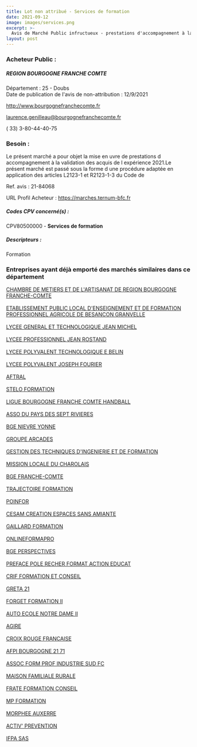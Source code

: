 ```yaml
---
title: Lot non attribué - Services de formation
date: 2021-09-12
image: images/services.png
excerpt: >-
  Avis de Marché Public infructueux - prestations d'accompagnement à la validation des acquis de l'expérience 2021
layout: post
---
```


### Acheteur Public :
##### REGION BOURGOGNE FRANCHE COMTE
Département : 25 - Doubs<br/>
Date de publication de l'avis de non-attribution : 12/9/2021


http://www.bourgognefranchecomte.fr

laurence.genilleau@bourgognefranchecomte.fr

( 33) 3-80-44-40-75
### Besoin :

Le présent marché a pour objet la mise en uvre de prestations d accompagnement à la validation des acquis de l expérience 2021.Le présent marché est passé sous la forme d une procédure adaptée en application des articles L2123-1 et R2123-1-3 du Code de

Ref. avis : 21-84068

URL Profil Acheteur : https://marches.ternum-bfc.fr

##### Codes CPV concerné(s) :
CPV80500000 - **Services de formation** <br/>

##### Descripteurs :
Formation <br/>

### Entreprises ayant déjà emporté des marchés similaires dans ce département
<a href="/entreprise-543/siren-130026073">CHAMBRE DE METIERS ET DE L'ARTISANAT DE REGION BOURGOGNE FRANCHE-COMTE</a><br/><br/>
<a href="/entreprise-544/siren-192512630">ETABLISSEMENT PUBLIC LOCAL D'ENSEIGNEMENT ET DE FORMATION PROFESSIONNEL AGRICOLE DE BESANCON GRANVELLE</a><br/><br/>
<a href="/entreprise-544/siren-193900198">LYCEE GENERAL ET TECHNOLOGIQUE JEAN MICHEL</a><br/><br/>
<a href="/entreprise-544/siren-195800503">LYCEE PROFESSIONNEL JEAN ROSTAND</a><br/><br/>
<a href="/entreprise-544/siren-197009053">LYCEE POLYVALENT TECHNOLOGIQUE E BELIN</a><br/><br/>
<a href="/entreprise-544/siren-198900052">LYCEE POLYVALENT JOSEPH FOURIER</a><br/><br/>
<a href="/entreprise-544/siren-305405045">AFTRAL</a><br/><br/>
<a href="/entreprise-545/siren-315131698">STELO FORMATION</a><br/><br/>
<a href="/entreprise-547/siren-327437117">LIGUE BOURGOGNE FRANCHE COMTE HANDBALL</a><br/><br/>
<a href="/entreprise-547/siren-327459228">ASSO DU PAYS DES SEPT RIVIERES</a><br/><br/>
<a href="/entreprise-547/siren-331829028">BGE NIEVRE YONNE</a><br/><br/>
<a href="/entreprise-549/siren-343549887">GROUPE ARCADES</a><br/><br/>
<a href="/entreprise-551/siren-353832017">GESTION DES TECHNIQUES D'INGENIERIE ET DE FORMATION</a><br/><br/>
<a href="/entreprise-551/siren-380001982">MISSION LOCALE DU CHAROLAIS</a><br/><br/>
<a href="/entreprise-553/siren-391319084">BGE FRANCHE-COMTE</a><br/><br/>
<a href="/entreprise-555/siren-398511881">TRAJECTOIRE FORMATION</a><br/><br/>
<a href="/entreprise-556/siren-403325616">POINFOR</a><br/><br/>
<a href="/entreprise-556/siren-409427820">CESAM CREATION ESPACES SANS AMIANTE</a><br/><br/>
<a href="/entreprise-557/siren-411734635">GAILLARD FORMATION</a><br/><br/>
<a href="/entreprise-559/siren-424780336">ONLINEFORMAPRO</a><br/><br/>
<a href="/entreprise-559/siren-429910151">BGE PERSPECTIVES</a><br/><br/>
<a href="/entreprise-561/siren-440440667">PREFACE POLE RECHER FORMAT ACTION EDUCAT</a><br/><br/>
<a href="/entreprise-563/siren-451433817">CRIF FORMATION ET CONSEIL</a><br/><br/>
<a href="/entreprise-568/siren-508996881">GRETA 21</a><br/><br/>
<a href="/entreprise-569/siren-509432902">FORGET FORMATION II</a><br/><br/>
<a href="/entreprise-569/siren-509734802">AUTO ECOLE NOTRE DAME II</a><br/><br/>
<a href="/entreprise-574/siren-749909917">AGIRE</a><br/><br/>
<a href="/entreprise-574/siren-775672272">CROIX ROUGE FRANCAISE</a><br/><br/>
<a href="/entreprise-575/siren-778213280">AFPI BOURGOGNE 21 71</a><br/><br/>
<a href="/entreprise-575/siren-778298042">ASSOC FORM PROF INDUSTRIE SUD FC</a><br/><br/>
<a href="/entreprise-575/siren-778332007">MAISON FAMILIALE RURALE</a><br/><br/>
<a href="/entreprise-575/siren-781621370">FRATE FORMATION CONSEIL</a><br/><br/>
<a href="/entreprise-575/siren-791585235">MP FORMATION</a><br/><br/>
<a href="/entreprise-579/siren-821399722">MORPHEE AUXERRE</a><br/><br/>
<a href="/entreprise-579/siren-822486387">ACTIV' PREVENTION</a><br/><br/>
<a href="/entreprise-582/siren-891213530">IFPA SAS</a><br/><br/>
